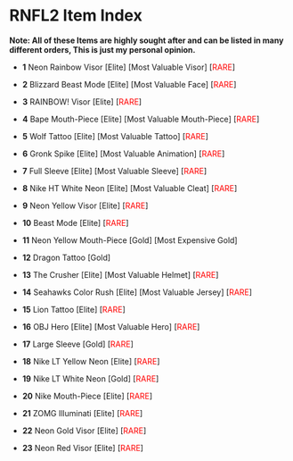 
# RNFL2 Item Index
**Note: All of these Items are highly sought after and can be listed in many different orders, This is just my personal opinion.**
- **1** Neon Rainbow Visor [Elite] [Most Valuable Visor] [<font color="red">RARE</font>]

- **2** Blizzard Beast Mode [Elite] [Most Valuable Face] [<font color="red">RARE</font>]

- **3** RAINBOW! Visor [Elite] [<font color="red">RARE</font>]

- **4** Bape Mouth-Piece [Elite] [Most Valuable Mouth-Piece] [<font color="red">RARE</font>]

- **5** Wolf Tattoo [Elite] [Most Valuable Tattoo] [<font color="red">RARE</font>]

- **6** Gronk Spike [Elite] [Most Valuable Animation] [<font color="red">RARE</font>]

- **7** Full Sleeve [Elite] [Most Valuable Sleeve] [<font color="red">RARE</font>]

- **8** Nike HT White Neon [Elite] [Most Valuable Cleat] [<font color="red">RARE</font>]

- **9** Neon Yellow Visor [Elite] [<font color="red">RARE</font>]

- **10** Beast Mode [Elite] [<font color="red">RARE</font>]

- **11** Neon Yellow Mouth-Piece [Gold] [Most Expensive Gold]

- **12** Dragon Tattoo [Gold] 

- **13** The Crusher [Elite] [Most Valuable Helmet] [<font color="red">RARE</font>]

- **14** Seahawks Color Rush [Elite] [Most Valuable Jersey] [<font color="red">RARE</font>]

- **15** Lion Tattoo [Elite] [<font color="red">RARE</font>]

- **16** OBJ Hero [Elite] [Most Valuable Hero] [<font color="red">RARE</font>]

- **17** Large Sleeve [Gold] [<font color="red">RARE</font>]

- **18** Nike LT Yellow Neon [Elite] [<font color="red">RARE</font>]

- **19** Nike LT White Neon [Gold] [<font color="red">RARE</font>]

- **20** Nike Mouth-Piece [Elite] [<font color="red">RARE</font>]

- **21** ZOMG Illuminati [Elite] [<font color="red">RARE</font>]

- **22** Neon Gold Visor [Elite] [<font color="red">RARE</font>]

- **23** Neon Red Visor [Elite] [<font color="red">RARE</font>]






